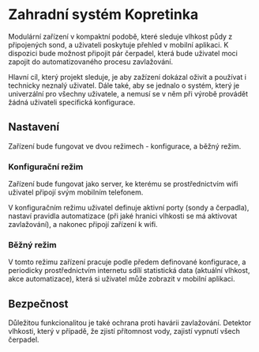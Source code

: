 # Zahradní systém Kopretinka

Modulární zařízení v kompaktní podobě, které sleduje vlhkost půdy z připojených sond, a uživateli poskytuje přehled v mobilní aplikaci. K dispozici bude možnost připojit pár čerpadel, která bude uživatel moci zapojit do automatizovaného procesu zavlažování.

Hlavní cíl, který projekt sleduje, je aby zažízení dokázal oživit a používat i technicky neznalý uživatel. Dále také, aby se jednalo o systém, který je univerzální pro všechny uživatele, a nemusí se v něm při výrobě provádět žádná uživateli specifická konfigurace.

## Nastavení

Zařízení bude fungovat ve dvou režimech - konfigurace, a běžný režim.

### Konfigurační režim

Zařízení bude fungovat jako server, ke kterému se prostřednictvím wifi uživatel připojí svým mobilním telefonem.

V konfiguračním režimu uživatel definuje aktivní porty (sondy a čerpadla), nastaví pravidla automatizace (při jaké hranici vlhkosti se má aktivovat zavlažování), a nakonec připojí zařízení k wifi. 

### Běžný režim

V tomto režimu zařízení pracuje podle předem definované konfigurace, a periodicky prostřednictvím internetu sdílí statistická data (aktuální vlhkost, akce automatizace), která si uživatel může zobrazit v mobilní aplikaci.

## Bezpečnost

Důležitou funkcionalitou je také ochrana proti havárii zavlažování. Detektor vlhkosti, který v případě, že zjistí přítomnost vody, zajistí vypnutí všech čerpadel.
